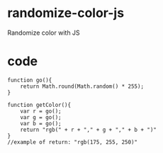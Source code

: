 # randomize-color-js
Randomize color with JS

# code
```
function go(){
	return Math.round(Math.random() * 255);
}

function getColor(){
	var r = go();
	var g = go();
	var b = go();
	return "rgb(" + r + "," + g + "," + b + ")"
}
//example of return: "rgb(175, 255, 250)"
```
